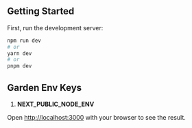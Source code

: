## Getting Started

First, run the development server:

```bash
npm run dev
# or
yarn dev
# or
pnpm dev
```

## Garden Env Keys

1. **NEXT_PUBLIC_NODE_ENV**

Open [http://localhost:3000](http://localhost:3000) with your browser to see the result.
